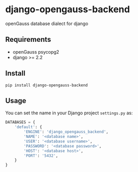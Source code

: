 # django-opengauss-backend

openGauss database dialect for django

## Requirements

- openGauss psycopg2
- django >= 2.2

## Install

```shell
pip install django-opengauss-backend
```

## Usage

You can set the name in your Django project `settings.py` as:

```python
DATABASES = {
    'default': {
        'ENGINE': 'django_opengauss_backend',
        'NAME': '<database name>',
        'USER': '<database username>',
        'PASSWORD': '<database password>',
        'HOST': '<database host>',
        'PORT': '5432',
    }
}
```
